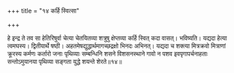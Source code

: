 +++
title = "१४ कर्हि स्वित्सा"

+++

हे इन्द्र ते तव सा हेतिरिषुर्वा चेत्या चेतयितव्या शत्रुषु क्षेप्तव्या कर्हि स्वित् कदा वासत्। भविष्यति। यद्यदा हेत्या त्वमघस्य। द्वितीयार्थे षष्ठी। अहतमेषद्युद्धार्थमागच्छद्रक्षो भिनदः अभिनत्। यद्यदा च शक्त्या मित्रक्रवो मित्राणां क्रूरस्य कर्मणः कर्तारो जनाः पृथिव्याः सम्बन्धिनि शसने विशसनस्थाने गावो न पशव इवपृगापर्चनाहताः सन्तोऽमुयानया पृथिव्या सङ्गता युद्धे शयन्ते शेरते॥१४॥